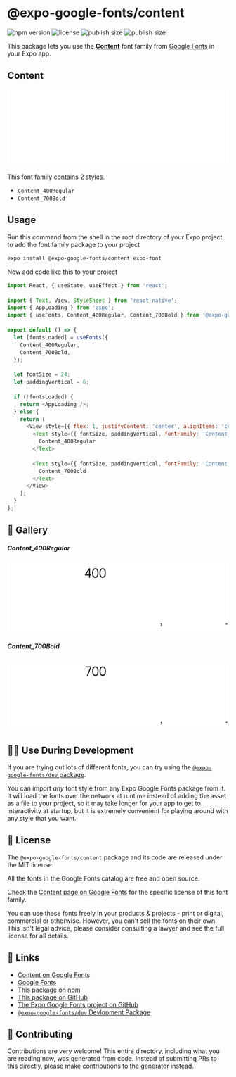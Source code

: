 # @expo-google-fonts/content

![npm version](https://flat.badgen.net/npm/v/@expo-google-fonts/content)
![license](https://flat.badgen.net/github/license/expo/google-fonts)
![publish size](https://flat.badgen.net/packagephobia/install/@expo-google-fonts/content)
![publish size](https://flat.badgen.net/packagephobia/publish/@expo-google-fonts/content)

This package lets you use the [**Content**](https://fonts.google.com/specimen/Content) font family from [Google Fonts](https://fonts.google.com/) in your Expo app.

## Content

![Content](./font-family.png)

This font family contains [2 styles](#-gallery).

- `Content_400Regular`
- `Content_700Bold`

## Usage

Run this command from the shell in the root directory of your Expo project to add the font family package to your project
```sh
expo install @expo-google-fonts/content expo-font
```

Now add code like this to your project
```js
import React, { useState, useEffect } from 'react';

import { Text, View, StyleSheet } from 'react-native';
import { AppLoading } from 'expo';
import { useFonts, Content_400Regular, Content_700Bold } from '@expo-google-fonts/content';

export default () => {
  let [fontsLoaded] = useFonts({
    Content_400Regular,
    Content_700Bold,
  });

  let fontSize = 24;
  let paddingVertical = 6;

  if (!fontsLoaded) {
    return <AppLoading />;
  } else {
    return (
      <View style={{ flex: 1, justifyContent: 'center', alignItems: 'center' }}>
        <Text style={{ fontSize, paddingVertical, fontFamily: 'Content_400Regular' }}>
          Content_400Regular
        </Text>

        <Text style={{ fontSize, paddingVertical, fontFamily: 'Content_700Bold' }}>
          Content_700Bold
        </Text>
      </View>
    );
  }
};

```

## 🔡 Gallery

##### Content_400Regular
![Content_400Regular](./Content_400Regular.ttf.png)

##### Content_700Bold
![Content_700Bold](./Content_700Bold.ttf.png)


## 👩‍💻 Use During Development

If you are trying out lots of different fonts, you can try using the [`@expo-google-fonts/dev` package](https://github.com/expo/google-fonts/tree/master/font-packages/dev#readme).

You can import *any* font style from any Expo Google Fonts package from it. It will load the fonts
over the network at runtime instead of adding the asset as a file to your project, so it may take longer
for your app to get to interactivity at startup, but it is extremely convenient
for playing around with any style that you want.

## 📖 License

The `@expo-google-fonts/content` package and its code are released under the MIT license.

All the fonts in the Google Fonts catalog are free and open source.

Check the [Content page on Google Fonts](https://fonts.google.com/specimen/Content) for the specific license of this font family.

You can use these fonts freely in your products & projects - print or digital, commercial or otherwise. However, you can't sell the fonts on their own. This isn't legal advice, please consider consulting a lawyer and see the full license for all details.

## 🔗 Links

- [Content on Google Fonts](https://fonts.google.com/specimen/Content)
- [Google Fonts](https://fonts.google.com/)
- [This package on npm](https://www.npmjs.com/package/@expo-google-fonts/content)
- [This package on GitHub](https://github.com/expo/google-fonts/tree/master/font-packages/content)
- [The Expo Google Fonts project on GitHub](https://github.com/expo/google-fonts)
- [`@expo-google-fonts/dev` Devlopment Package](https://github.com/expo/google-fonts/tree/master/font-packages/dev)

## 🤝 Contributing

Contributions are very welcome! This entire directory, including what you are reading now, was generated from code. Instead of submitting PRs to this directly, please make contributions to [the generator](https://github.com/expo/google-fonts/tree/master/packages/generator) instead.
